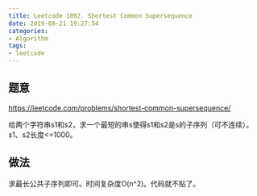 ```yaml
---
title: Leetcode 1092. Shortest Common Supersequence
date: 2019-08-21 19:27:54
categories:
- Algorithm
tags:
- leetcode
---
```


## 题意

https://leetcode.com/problems/shortest-common-supersequence/

给两个字符串s1和s2，求一个最短的串s使得s1和s2是s的子序列（可不连续）。s1、s2长度<=1000。

## 做法

求最长公共子序列即可。时间复杂度O(n^2)。代码就不贴了。
